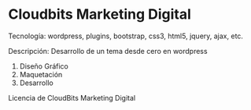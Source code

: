 # Cloudbits Marketing Digital

Tecnología: wordpress, plugins, bootstrap, css3, html5, jquery, ajax, etc.

Descripción: Desarrollo de un tema desde cero en wordpress
1. Diseño Gráfico
2. Maquetación
3. Desarrollo

Licencia de CloudBits Marketing Digital
